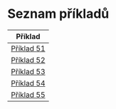 # Seznam příkladů

|Příklad |
|---|
| [Příklad 51](priklad51.md) |
| [Příklad 52](priklad52.md) |
| [Příklad 53](priklad53.md) |
| [Příklad 54](priklad54.md) |
| [Příklad 55](priklad55.md) |
